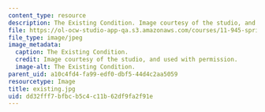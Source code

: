 ```yaml
---
content_type: resource
description: The Existing Condition. Image courtesy of the studio, and used with permission.
file: https://ol-ocw-studio-app-qa.s3.amazonaws.com/courses/11-945-springfield-studio-spring-2004/dd32fff7bfbcb5c4c11b62df9fa2f91e_existing.jpg
file_type: image/jpeg
image_metadata:
  caption: The Existing Condition.
  credit: Image courtesy of the studio, and used with permission.
  image-alt: The Existing Condition.
parent_uid: a10c4fd4-fa99-edf0-dbf5-44d4c2aa5059
resourcetype: Image
title: existing.jpg
uid: dd32fff7-bfbc-b5c4-c11b-62df9fa2f91e
---
```

